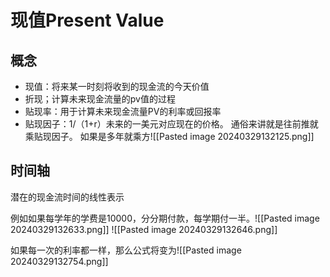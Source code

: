 # 现值Present Value

## 概念

* 现值：将来某一时刻将收到的现金流的今天价值
* 折现；计算未来现金流量的pv值的过程
* 贴现率：用于计算未来现金流量PV的利率或回报率
* 贴现因子：1/（1+r）未来的一美元对应现在的价格。
	通俗来讲就是往前推就乘贴现因子。
	如果是多年就乘方![[Pasted image 20240329132125.png]]


## 时间轴

潜在的现金流时间的线性表示

例如如果每学年的学费是10000，分分期付款，每学期付一半。![[Pasted image 20240329132633.png]]
![[Pasted image 20240329132646.png]]

如果每一次的利率都一样，那么公式将变为![[Pasted image 20240329132754.png]]
